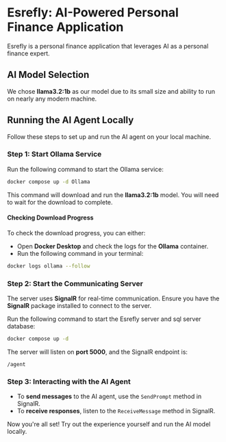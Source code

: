 # Esrefly: AI-Powered Personal Finance Application

Esrefly is a personal finance application that leverages AI as a personal finance expert.

## AI Model Selection
We chose **llama3.2:1b** as our model due to its small size and ability to run on nearly any modern machine.

## Running the AI Agent Locally
Follow these steps to set up and run the AI agent on your local machine.

### Step 1: Start Ollama Service
Run the following command to start the Ollama service:

```sh
docker compose up -d Ollama
```

This command will download and run the **llama3.2:1b** model. You will need to wait for the download to complete.

#### Checking Download Progress
To check the download progress, you can either:
- Open **Docker Desktop** and check the logs for the **Ollama** container.
- Run the following command in your terminal:

```sh
docker logs ollama --follow
```

### Step 2: Start the Communicating Server
The server uses **SignalR** for real-time communication. Ensure you have the **SignalR** package installed to connect to the server.

Run the following command to start the Esrefly server and sql server database:

```sh
docker compose up -d
```

The server will listen on **port 5000**, and the SignalR endpoint is:

```
/agent
```

### Step 3: Interacting with the AI Agent
- To **send messages** to the AI agent, use the `SendPrompt` method in SignalR.
- To **receive responses**, listen to the `ReceiveMessage` method in SignalR.

Now you're all set! Try out the experience yourself and run the AI model locally.
